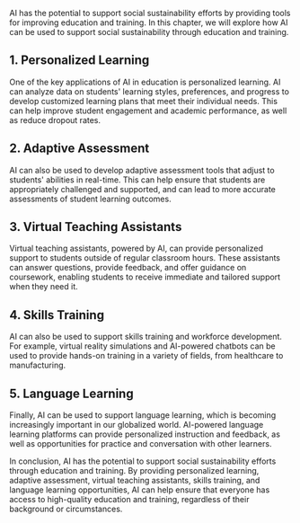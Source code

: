 
AI has the potential to support social sustainability efforts by providing tools for improving education and training. In this chapter, we will explore how AI can be used to support social sustainability through education and training.

1\. Personalized Learning
------------------------

One of the key applications of AI in education is personalized learning. AI can analyze data on students' learning styles, preferences, and progress to develop customized learning plans that meet their individual needs. This can help improve student engagement and academic performance, as well as reduce dropout rates.

2\. Adaptive Assessment
----------------------

AI can also be used to develop adaptive assessment tools that adjust to students' abilities in real-time. This can help ensure that students are appropriately challenged and supported, and can lead to more accurate assessments of student learning outcomes.

3\. Virtual Teaching Assistants
------------------------------

Virtual teaching assistants, powered by AI, can provide personalized support to students outside of regular classroom hours. These assistants can answer questions, provide feedback, and offer guidance on coursework, enabling students to receive immediate and tailored support when they need it.

4\. Skills Training
------------------

AI can also be used to support skills training and workforce development. For example, virtual reality simulations and AI-powered chatbots can be used to provide hands-on training in a variety of fields, from healthcare to manufacturing.

5\. Language Learning
--------------------

Finally, AI can be used to support language learning, which is becoming increasingly important in our globalized world. AI-powered language learning platforms can provide personalized instruction and feedback, as well as opportunities for practice and conversation with other learners.

In conclusion, AI has the potential to support social sustainability efforts through education and training. By providing personalized learning, adaptive assessment, virtual teaching assistants, skills training, and language learning opportunities, AI can help ensure that everyone has access to high-quality education and training, regardless of their background or circumstances.
